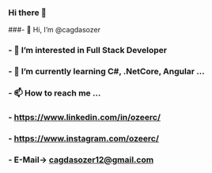 ### Hi there 👋
###- 👋 Hi, I’m @cagdasozer
### - 👀 I’m interested in Full Stack Developer
### - 🌱 I’m currently learning C#, .NetCore, Angular ...
### - 📫 How to reach me ...
### - https://www.linkedin.com/in/ozeerc/
### - https://www.instagram.com/ozeerc/
### - E-Mail-> cagdasozer12@gmail.com

<!---
ozeerc/ozeerc is a ✨ special ✨ repository because its `README.md` (this file) appears on your GitHub profile.
You can click the Preview link to take a look at your changes.
--->
